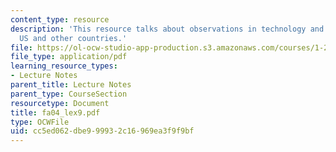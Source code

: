 ```yaml
---
content_type: resource
description: 'This resource talks about observations in technology and operations:
  US and other countries.'
file: https://ol-ocw-studio-app-production.s3.amazonaws.com/courses/1-221j-transportation-systems-fall-2004/cc5ed062dbe999932c16969ea3f9f9bf_fa04_lex9.pdf
file_type: application/pdf
learning_resource_types:
- Lecture Notes
parent_title: Lecture Notes
parent_type: CourseSection
resourcetype: Document
title: fa04_lex9.pdf
type: OCWFile
uid: cc5ed062-dbe9-9993-2c16-969ea3f9f9bf
---
```

